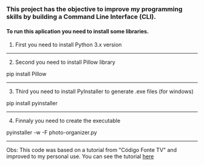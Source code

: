 ### This project has the objective to improve my programming skills by building a Command Line Interface (CLI).

#### To run this aplication you need to install some libraries. 

1. First you need to install Python 3.x version

---
2. Second you need to install Pillow library

pip install Pillow

---
3. Third you need to install PyInstaller to generate .exe files (for windows)

pip install pyinstaller

---

4. Finnaly you need to create the executable

pyinstaller -w -F photo-organizer.py

---

Obs: This code was based on a tutorial from "Código Fonte TV" and improved to my personal use. You can see the tutorial [here](https://www.youtube.com/watch?v=L8KFB0VyEwo&t=146s&ab_channel=C%C3%B3digoFonteTV)